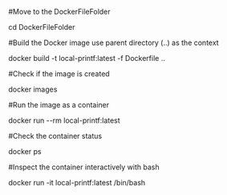 #Move to the DockerFileFolder

cd DockerFileFolder

#Build the Docker image use parent directory (..) as the context

docker build -t local-printf:latest -f Dockerfile ..

#Check if the image is created

docker images

#Run the image as a container

docker run --rm local-printf:latest

#Check the container status

docker ps

#Inspect the container interactively with bash

docker run -it local-printf:latest /bin/bash

